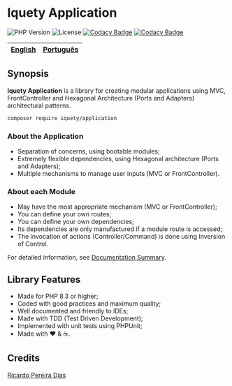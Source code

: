 # Iquety Application

![PHP Version](https://img.shields.io/badge/php-%5E8.3-blue)
![License](https://img.shields.io/badge/license-MIT-blue)
[![Codacy Badge](https://app.codacy.com/project/badge/Coverage/5a911e53f0cc421282d847d323f50203)](https://www.codacy.com/gh/ricardopedias/freep-console/dashboard?utm_source=github.com&utm_medium=referral&utm_content=ricardopedias/freep-console&utm_campaign=Badge_Coverage)
[![Codacy Badge](https://app.codacy.com/project/badge/Grade/6383da378a75457fa11a4e403d7ddd19)](https://app.codacy.com/gh/iquety/application/dashboard?utm_source=gh&utm_medium=referral&utm_content=&utm_campaign=Badge_grade)

[English](readme.md) | [Português](./docs/pt-br/leiame.md)
-- | --

## Synopsis

**Iquety Application** is a library for creating modular applications using
MVC, FrontController and Hexagonal Architecture (Ports and Adapters) architectural patterns.

```bash
composer require iquety/application
```

### About the Application

- Separation of concerns, using bootable modules;
- Extremely flexible dependencies, using Hexagonal architecture (Ports and Adapters);
- Multiple mechanisms to manage user inputs (MVC or FrontController).

### About each Module

- May have the most appropriate mechanism (MVC or FrontController);
- You can define your own routes;
- You can define your own dependencies;
- Its dependencies are only manufactured if a module route is accessed;
- The invocation of actions (Controller/Command) is done using Inversion of Control.

For detailed information, see [Documentation Summary](docs/en/index.md).

## Library Features

- Made for PHP 8.3 or higher;
- Coded with good practices and maximum quality;
- Well documented and friendly to IDEs;
- Made with TDD (Test Driven Development);
- Implemented with unit tests using PHPUnit;
- Made with :heart: &amp; :coffee:.

## Credits

[Ricardo Pereira Dias](https://www.ricardopedias.com.br)
